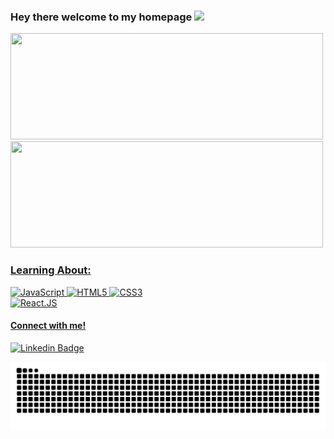 ### Hey there welcome to my homepage <img src = "https://raw.githubusercontent.com/MartinHeinz/MartinHeinz/master/wave.gif" width=40px>


<div align="justify">
  <a href="https://github.com/GianLCavalini">
  <img width="500em" height="170em" src="https://github-readme-stats.vercel.app/api?username=GianLCavalini&show_icons=true&theme=dark&include_all_commits=true&count_private=true"/>
  <img width="500em" height="170em" src="https://github-readme-stats.vercel.app/api/top-langs/?username=GianLCavalini&layout=compact&langs_count=7&theme=dark"/>
</div>
  
### Learning About:

![JavaScript](https://img.shields.io/badge/JavaScript-323330?style=for-the-badge&logo=javascript&logoColor=F7DF1E)
![HTML5](https://img.shields.io/badge/HTML5-E34F26?style=for-the-badge&logo=html5&logoColor=white)
![CSS3](https://img.shields.io/badge/CSS3-1572B6?style=for-the-badge&logo=css3&logoColor=white)  
![React.JS](https://img.shields.io/badge/React-20232A?style=for-the-badge&logo=react&logoColor=61DAFB)
  
  
#### Connect with me!
[![Linkedin Badge](https://img.shields.io/badge/LinkedIn-0077B5?style=for-the-badge&logo=linkedin&logoColor=white)](https://www.linkedin.com/in/gian-lucca-9342b8232/)
  
![Snake animation](https://github.com/GianLCavalini/GianLCavalini/blob/output/github-contribution-grid-snake.svg)
